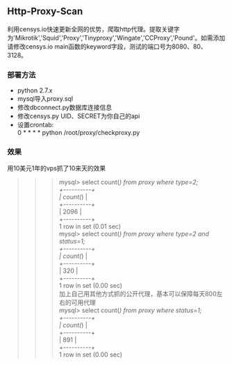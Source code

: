 ## Http-Proxy-Scan

利用censys.io快速更新全网的优势，爬取http代理。提取关键字为'Mikrotik','Squid','Proxy','Tinyproxy','Wingate','CCProxy','Pound'。如需添加请修改censys.io main函数的keyword字段，测试的端口号为8080、80、3128。


### 部署方法

* python 2.7.x
* mysql导入proxy.sql
* 修改dbconnect.py数据库连接信息
* 修改censys.py UID、SECRET为你自己的api
* 设置crontab:</br>
 0 * * * *  python  /root/proxy/checkproxy.py

### 效果

用10美元1年的vps抓了10来天的效果</br>
>>>mysql> select count(*) from proxy where type=2;</br>
>>>+----------+</br>
>>>| count(*) |</br>
>>>+----------+</br>
>>>|     2096 |</br>
>>>+----------+</br>
>>>1 row in set (0.01 sec)</br>
>>>mysql> select count(*) from proxy where type=2 and status=1;</br>
>>>+----------+</br>
>>>| count(*) |</br>
>>>+----------+</br>
>>>|      320 |</br>
>>>+----------+</br>
>>>1 row in set (0.00 sec)</br>
加上自己用其他方式抓的公开代理，基本可以保障每天800左右的可用代理</br>
>>>mysql> select count(*) from proxy where status=1;</br>
>>>+----------+</br>
>>>| count(*) |</br>
>>>+----------+</br>
>>>|      891 |</br>
>>>+----------+</br>
>>>1 row in set (0.00 sec)</br>
